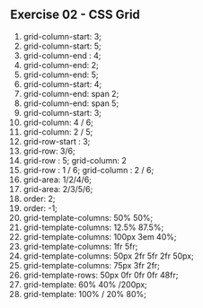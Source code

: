 ## Exercise 02 - CSS Grid

1. grid-column-start: 3;
2. grid-column-start: 5;
3. grid-column-end : 4;
4. grid-column-end: 2;
5. grid-column-end: 5;
6. grid-column-start: 4;
7. grid-column-end: span 2;
8. grid-column-end: span 5;
9. grid-column-start: 3;
10. grid-column: 4 / 6;
11. grid-column: 2 / 5;
12. grid-row-start : 3;
13. grid-row: 3/6; 
14. grid-row : 5;
    grid-column: 2
15. grid-row : 1 / 6;
    grid-column : 2 / 6;
16. grid-area: 1/2/4/6;
17. grid-area: 2/3/5/6;
18. order: 2;
19. order: -1;
20. grid-template-columns: 50% 50%;
21. grid-template-columns: 12.5% 87.5%;
22. grid-template-columns: 100px 3em 40%;
23. grid-template-columns: 1fr 5fr;
24. grid-template-columns: 50px 2fr 5fr 2fr 50px;
25. grid-template-columns: 75px 3fr 2fr;
26. grid-template-rows: 50px 0fr 0fr 0fr 48fr; 
27. grid-template: 60% 40% /200px;
28. grid-template: 100% / 20% 80%;

